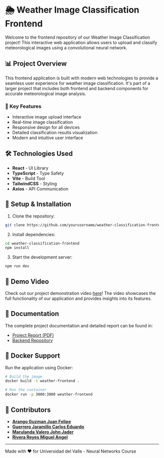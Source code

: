 
# 🌦️ Weather Image Classification Frontend

Welcome to the frontend repository of our Weather Image Classification project! This interactive web application allows users to upload and classify meteorological images using a convolutional neural network.

## 📊 Project Overview

This frontend application is built with modern web technologies to provide a seamless user experience for weather image classification. It's part of a larger project that includes both frontend and backend components for accurate meteorological image analysis.

### 🚀 Key Features

- Interactive image upload interface
- Real-time image classification
- Responsive design for all devices
- Detailed classification results visualization
- Modern and intuitive user interface

## 🛠️ Technologies Used

- **React** - UI Library
- **TypeScript** - Type Safety
- **Vite** - Build Tool
- **TailwindCSS** - Styling
- **Axios** - API Communication

## 🔧 Setup & Installation

1. Clone the repository:
```bash
git clone https://github.com/yourusername/weather-classification-frontend.git
```

2. Install dependencies:
```bash
cd weather-classification-frontend
npm install
```

3. Start the development server:
```bash
npm run dev
```

## 🎥 Demo Video

Check out our project demonstration video [here](video-link)! The video showcases the full functionality of our application and provides insights into its features.

## 📝 Documentation

The complete project documentation and detailed report can be found in:
- [Project Report (PDF)](https://docs.google.com/document/d/10U-kktKWC5EB4KLxGytVVu6gyYVuLawf7wcvzxDWSBo/edit?usp=sharing)
- [Backend Repository](https://github.com/JohnMarulanda/MLServiceCloud-Backend)

## 🐳 Docker Support

Run the application using Docker:

```bash
# Build the image
docker build -t weather-frontend .

# Run the container
docker run -p 3000:3000 weather-frontend
```

## 👥 Contributors

- [**Arango Guzman Juan Felipe**](https://github.com/yourusername)
- [**Guerrero Jaramillo Carlos Eduardo**](https://github.com/teammember2)
- [**Marulanda Valero John Jader**](https://github.com/teammember3)
- [**Rivera Reyes Miguel Angel**](https://github.com/teammember4)

---
Made with ❤️ for Universidad del Valle - Neural Networks Course
